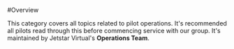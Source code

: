 #Overview

This category covers all topics related to pilot operations. It's recommended all pilots read through this before commencing service with our group. It's maintained by Jetstar Virtual's **Operations Team**.